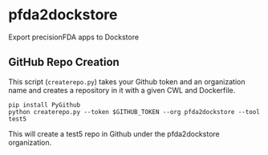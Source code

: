 # pfda2dockstore
Export precisionFDA apps to Dockstore

## GitHub Repo Creation

This script (`createrepo.py`) takes your Github token and an organization name and creates a repository in it with a given CWL and Dockerfile.

    pip install PyGithub
    python createrepo.py --token $GITHUB_TOKEN --org pfda2dockstore --tool test5

This will create a test5 repo in Github under the pfda2dockstore organization.
